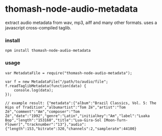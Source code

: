 # thomash-node-audio-metadata

extract audio metadata from wav, mp3, aiff and many other formats. uses a javascript cross-compiled taglib.

### install
    npm install thomash-node-audio-metadata

### usage
    var MetadataFile = require("thomash-node-audio-metadata");
	
	var f = new MetadataFile("/path/to/audio/file";
	f.readTaglibMetadata(function(data) {
		console.log(data);
	});
	
    // example result: {"metadata":{"album":"Brazil Classics, Vol. 5: The Hips of Tradition","albumartist":"Tom Zé","artist":"Tom Zé","comment":"Am","composer":"Tom Zé","date":"1992","genre":"Latin","initialkey":"Am","label":"Luaka Bop","length":"153160","title":"Lua-Gira-Sol [Moon-Turn-Flower]","tracknumber":"13"},"audio":{"length":153,"bitrate":320,"channels":2,"samplerate":44100}	


